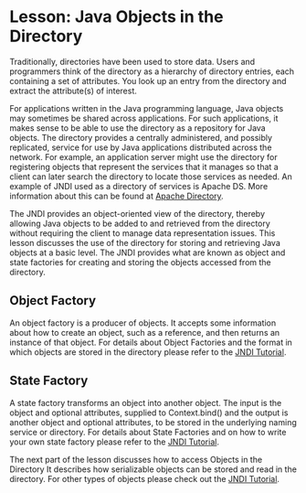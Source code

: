 
# Lesson: Java Objects in the Directory

Traditionally, directories have been used to store data. Users and programmers think of the directory as a hierarchy of directory entries, each containing a set of attributes. You look up an entry from the directory and extract the attribute(s) of interest.

For applications written in the Java programming language, Java objects may sometimes be shared across applications. For such applications, it makes sense to be able to use the directory as a repository for Java objects. The directory provides a centrally administered, and possibly replicated, service for use by Java applications distributed across the network. For example, an application server might use the directory for registering objects that represent the services that it manages so that a client can later search the directory to locate those services as needed. An example of JNDI used as a directory of services is Apache DS. More information about this can be found at 
[Apache Directory](http://directory.apache.org/).

The JNDI provides an object-oriented view of the directory, thereby allowing Java objects to be added to and retrieved from the directory without requiring the client to manage data representation issues. This lesson discusses the use of the directory for storing and retrieving Java objects at a basic level. The JNDI provides what are known as object and state factories for creating and storing the objects accessed from the directory. <a name="OBJFAC" id="OBJFAC"></a>

## Object Factory

An object factory is a producer of objects. It accepts some information about how to create an object, such as a reference, and then returns an instance of that object. For details about Object Factories and the format in which objects are stored in the directory please refer to the 
[JNDI Tutorial](https://docs.oracle.com/javase/jndi/tutorial/objects/factory/index.html). <a name="STATEFAC" id="STATEFAC"></a>

## State Factory

A state factory transforms an object into another object. The input is the object and optional attributes, supplied to Context.bind() and the output is another object and optional attributes, to be stored in the underlying naming service or directory. For details about State Factories and on how to write your own state factory please refer to the 
[JNDI Tutorial](https://docs.oracle.com/javase/jndi/tutorial/objects/state/index.html).

The next part of the lesson discusses how to access Objects in the Directory It describes how serializable objects can be stored and read in the directory. For other types of objects please check out the 
[JNDI Tutorial](https://docs.oracle.com/javase/jndi/tutorial/objects/index.html).
